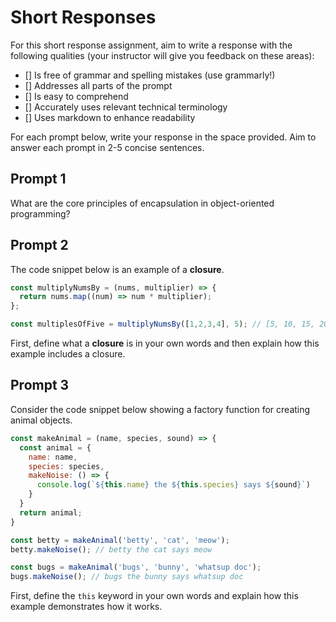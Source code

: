 # Short Responses

For this short response assignment, aim to write a response with the following qualities (your instructor will give you feedback on these areas):
- [] Is free of grammar and spelling mistakes (use grammarly!)
- [] Addresses all parts of the prompt
- [] Is easy to comprehend
- [] Accurately uses relevant technical terminology
- [] Uses markdown to enhance readability

For each prompt below, write your response in the space provided. Aim to answer each prompt in 2-5 concise sentences.

## Prompt 1

What are the core principles of encapsulation in object-oriented programming?

## Prompt 2

The code snippet below is an example of a **closure**.

```js
const multiplyNumsBy = (nums, multiplier) => {
  return nums.map((num) => num * multiplier);
};

const multiplesOfFive = multiplyNumsBy([1,2,3,4], 5); // [5, 10, 15, 20]
```

First, define what a **closure** is in your own words and then explain how this example includes a closure.

## Prompt 3

Consider the code snippet below showing a factory function for creating animal objects.

```js
const makeAnimal = (name, species, sound) => {
  const animal = {
    name: name,
    species: species,
    makeNoise: () => {
      console.log(`${this.name} the ${this.species} says ${sound}`)
    }
  }
  return animal;
}

const betty = makeAnimal('betty', 'cat', 'meow');
betty.makeNoise(); // betty the cat says meow

const bugs = makeAnimal('bugs', 'bunny', 'whatsup doc');
bugs.makeNoise(); // bugs the bunny says whatsup doc
```

First, define the `this` keyword in your own words and explain how this example demonstrates how it works.
